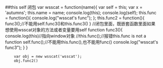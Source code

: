 ##this  self   闭包
	var wsscat = function(name){
            var self = this;
                        var x = 'autumns';
            this.name = name;
            console.log(this);
            console.log(self);
            this.func = function(){
                console.log("wsscat's func");
            };
            this.func2 = function(){
                func3();//不能用self.func3()和this.func3()
            }
            //闭包里面，既嵌套函数里面如果想使用wsscat对象的方法或者变量要用self
            function func3(){
                console.log(this)//指向window对象
                //this.func();//报错this.func is not a function
                self.func();//不能用this.func(),也不能用func()
                console.log("wsscat's func3");
            }
        }

        var obj = new wsscat('wsscat');
        obj.func2()